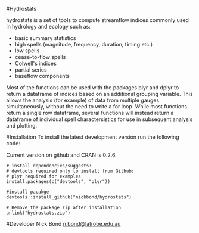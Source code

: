 #Hydrostats

 hydrostats is a set of tools to compute streamflow indices commonly used in hydrology and ecology such as:
- basic summary statistics
- high spells (magnitude, frequency, duration, timing etc.)
- low spells
- cease-to-flow spells
- Colwell's indices
- partial series
- baseflow components

	
Most of the functions can be used with the packages plyr and dplyr to return a dataframe of indices based on an additional grouping variable. This allows the analysis (for example) of data from multiple gauges simultaneously, without the need to write a for loop. While most functions return a single row dataframe, several functions will instead return a dataframe of individual spell charactersistics for use in subsequent analysis and plotting.

#Installation
To install the latest development version run the following code: 

Current version on github and CRAN is 0.2.6.

	# install dependencies/suggests:
	# devtools required only to install from Github; 
	# plyr required for examples
	install.packages(c("devtools", "plyr"))

	#install pacakge
	devtools::install_github("nickbond/hydrostats")

	# Remove the package zip after installation
	unlink("hydrostats.zip")


#Developer
Nick Bond n.bond@latrobe.edu.au
